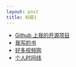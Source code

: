 ```yaml
---
layout: post
title: 标题1
---
```



- [Github 上我的开源项目][github-peter]
- [我写的书](http://book.haoqicat.com/)
- [好多视频网][hc]
- [个人时间线](http://happypeter.github.com/work/time.html)

[github-peter]:http://github.com/happypeter
[hc]:http://www.haoduoshipin.com
